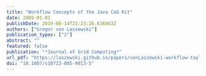 ```yaml
---
title: "Workflow Concepts of the Java CoG Kit"
date: 2005-01-01
publishDate: 2019-08-14T21:23:26.636863Z
authors: ["Gregor von Laszewski"]
publication_types: ["2"]
abstract: ""
featured: false
publication: "*Journal of Grid Computing*"
url_pdf: "https://laszewski.github.io/papers/vonLaszewski-workflow-taylor-anl.pdf"
doi: "10.1007/s10723-005-9013-5"
---
```


